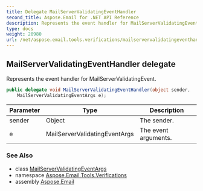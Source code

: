 ```yaml
---
title: Delegate MailServerValidatingEventHandler
second_title: Aspose.Email for .NET API Reference
description: Represents the event handler for MailServerValidatingEvent
type: docs
weight: 20980
url: /net/aspose.email.tools.verifications/mailservervalidatingeventhandler/
---
```

## MailServerValidatingEventHandler delegate

Represents the event handler for MailServerValidatingEvent.

```csharp
public delegate void MailServerValidatingEventHandler(object sender, 
    MailServerValidatingEventArgs e);
```

| Parameter | Type | Description |
| --- | --- | --- |
| sender | Object | The sender. |
| e | MailServerValidatingEventArgs | The event arguments. |

### See Also

* class [MailServerValidatingEventArgs](../mailservervalidatingeventargs/)
* namespace [Aspose.Email.Tools.Verifications](../../aspose.email.tools.verifications/)
* assembly [Aspose.Email](../../)


